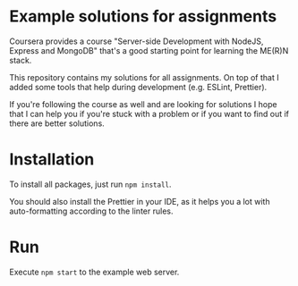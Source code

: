 # Example solutions for assignments
Coursera provides a course "Server-side Development with NodeJS, Express and MongoDB" that's a good starting point for learning the ME(R)N stack.

This repository contains my solutions for all assignments. On top of that I added some tools that help during development (e.g. ESLint, Prettier).

If you're following the course as well and are looking for solutions I hope that I can help you if you're stuck with a problem or if you want to find out if there are better solutions.

# Installation
To install all packages, just run `npm install`.

You should also install the Prettier in your IDE, as it helps you a lot with auto-formatting according to the linter rules.

# Run
Execute `npm start` to the example web server.
